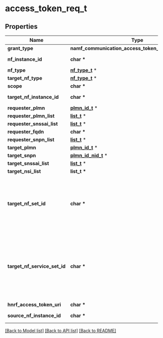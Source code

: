 # access_token_req_t

## Properties
Name | Type | Description | Notes
------------ | ------------- | ------------- | -------------
**grant_type** | **namf_communication_access_token_req_GRANTTYPE_e** |  | 
**nf_instance_id** | **char \*** | String uniquely identifying a NF instance. The format of the NF Instance ID shall be a  Universally Unique Identifier (UUID) version 4, as described in IETF RFC 4122.   | 
**nf_type** | [**nf_type_t**](nf_type.md) \* |  | [optional] 
**target_nf_type** | [**nf_type_t**](nf_type.md) \* |  | [optional] 
**scope** | **char \*** |  | 
**target_nf_instance_id** | **char \*** | String uniquely identifying a NF instance. The format of the NF Instance ID shall be a  Universally Unique Identifier (UUID) version 4, as described in IETF RFC 4122.   | [optional] 
**requester_plmn** | [**plmn_id_t**](plmn_id.md) \* |  | [optional] 
**requester_plmn_list** | [**list_t**](plmn_id.md) \* |  | [optional] 
**requester_snssai_list** | [**list_t**](snssai.md) \* |  | [optional] 
**requester_fqdn** | **char \*** | Fully Qualified Domain Name | [optional] 
**requester_snpn_list** | [**list_t**](plmn_id_nid.md) \* |  | [optional] 
**target_plmn** | [**plmn_id_t**](plmn_id.md) \* |  | [optional] 
**target_snpn** | [**plmn_id_nid_t**](plmn_id_nid.md) \* |  | [optional] 
**target_snssai_list** | [**list_t**](snssai.md) \* |  | [optional] 
**target_nsi_list** | **list_t \*** |  | [optional] 
**target_nf_set_id** | **char \*** | NF Set Identifier (see clause 28.12 of 3GPP TS 23.003), formatted as the following string \&quot;set&lt;Set ID&gt;.&lt;nftype&gt;set.5gc.mnc&lt;MNC&gt;.mcc&lt;MCC&gt;\&quot;, or  \&quot;set&lt;SetID&gt;.&lt;NFType&gt;set.5gc.nid&lt;NID&gt;.mnc&lt;MNC&gt;.mcc&lt;MCC&gt;\&quot; with  &lt;MCC&gt; encoded as defined in clause 5.4.2 (\&quot;Mcc\&quot; data type definition)  &lt;MNC&gt; encoding the Mobile Network Code part of the PLMN, comprising 3 digits.    If there are only 2 significant digits in the MNC, one \&quot;0\&quot; digit shall be inserted    at the left side to fill the 3 digits coding of MNC.  Pattern: &#39;^[0-9]{3}$&#39; &lt;NFType&gt; encoded as a value defined in Table 6.1.6.3.3-1 of 3GPP TS 29.510 but    with lower case characters &lt;Set ID&gt; encoded as a string of characters consisting of    alphabetic characters (A-Z and a-z), digits (0-9) and/or the hyphen (-) and that    shall end with either an alphabetic character or a digit.   | [optional] 
**target_nf_service_set_id** | **char \*** | NF Service Set Identifier (see clause 28.12 of 3GPP TS 23.003) formatted as the following  string \&quot;set&lt;Set ID&gt;.sn&lt;Service Name&gt;.nfi&lt;NF Instance ID&gt;.5gc.mnc&lt;MNC&gt;.mcc&lt;MCC&gt;\&quot;, or  \&quot;set&lt;SetID&gt;.sn&lt;ServiceName&gt;.nfi&lt;NFInstanceID&gt;.5gc.nid&lt;NID&gt;.mnc&lt;MNC&gt;.mcc&lt;MCC&gt;\&quot; with  &lt;MCC&gt; encoded as defined in clause 5.4.2 (\&quot;Mcc\&quot; data type definition)   &lt;MNC&gt; encoding the Mobile Network Code part of the PLMN, comprising 3 digits.    If there are only 2 significant digits in the MNC, one \&quot;0\&quot; digit shall be inserted    at the left side to fill the 3 digits coding of MNC.  Pattern: &#39;^[0-9]{3}$&#39; &lt;NID&gt; encoded as defined in clause 5.4.2 (\&quot;Nid\&quot; data type definition)  &lt;NFInstanceId&gt; encoded as defined in clause 5.3.2  &lt;ServiceName&gt; encoded as defined in 3GPP TS 29.510  &lt;Set ID&gt; encoded as a string of characters consisting of alphabetic    characters (A-Z and a-z), digits (0-9) and/or the hyphen (-) and that shall end    with either an alphabetic character or a digit.  | [optional] 
**hnrf_access_token_uri** | **char \*** | String providing an URI formatted according to RFC 3986. | [optional] 
**source_nf_instance_id** | **char \*** | String uniquely identifying a NF instance. The format of the NF Instance ID shall be a  Universally Unique Identifier (UUID) version 4, as described in IETF RFC 4122.   | [optional] 

[[Back to Model list]](../README.md#documentation-for-models) [[Back to API list]](../README.md#documentation-for-api-endpoints) [[Back to README]](../README.md)


